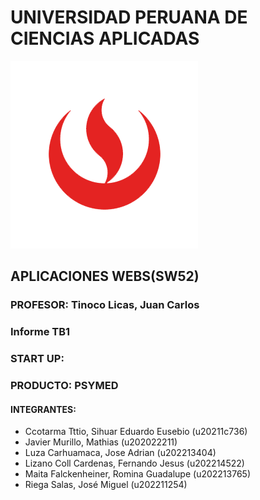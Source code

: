 # UNIVERSIDAD PERUANA DE CIENCIAS APLICADAS

![icon-upc](assets/UPC_logo_transparente.png)

## APLICACIONES WEBS(SW52)
### PROFESOR: Tinoco Licas, Juan Carlos
### Informe TB1
### START UP:
### PRODUCTO: PSYMED

#### INTEGRANTES:
- Ccotarma Tttio, Sihuar Eduardo Eusebio (u20211c736)
- Javier Murillo, Mathias (u202022211)
- Luza Carhuamaca, Jose Adrian (u202213404)
- Lizano Coll Cardenas, Fernando Jesus (u202214522)
- Maita Falckenheiner, Romina Guadalupe (u202213765)
- Riega Salas, José Miguel (u202211254)
